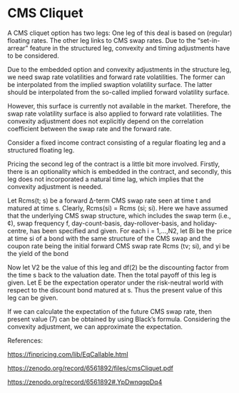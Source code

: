 # CMS Cliquet

A CMS cliquet option has two legs: One leg of this deal is based on (regular) floating rates. The other leg links to CMS swap rates. Due to the “set-in-arrear” feature in the structured leg, convexity and timing adjustments have to be considered. 

Due to the embedded option and convexity adjustments in the structure leg, we need swap rate volatilities and forward rate volatilities. The former can be interpolated from the implied swaption volatility surface. The latter should be interpolated from the so-called implied forward volatility surface. 

However, this surface is currently not available in the market. Therefore, the swap rate volatility surface is also applied to forward rate volatilities.  The convexity adjustment does not explicitly depend on the correlation coefficient between the swap rate and the forward rate. 

Consider a fixed income contract consisting of a regular floating leg and a structured floating leg. 

Pricing the second leg of the contract is a little bit more involved. Firstly, there is an optionality which is embedded in the contract, and secondly, this leg does not incorporated a natural time lag, which implies that the convexity adjustment is needed.

Let Rcms(t; s) be a forward Δ-term CMS swap rate seen at time t and matured at time s. Clearly, Rcms(si) = Rcms (si; si). Here we have assumed that the underlying CMS swap structure, which includes the swap term (i.e., ¢), swap frequency f, day-count-basis, day-rollover-basis, and holiday-centre, has been specified and given. For each i = 1,…,N2, let Bi be the price at time si of a bond with the same structure of the CMS swap and the coupon rate being the initial forward CMS swap rate Rcms (tv; si), and yi be the yield of the bond

Now let V2 be the value of this leg and df(2) be the discounting factor from the time s back to the valuation date. Then the total payoff of this leg is given. Let E be the expectation operator under the risk-neutral world with respect to the discount bond matured at s. Thus the present value of this leg can be given.

If we can calculate the expectation of the future CMS swap rate, then present value (7) can be obtained by using Black’s formula. Considering the convexity adjustment, we can approximate the expectation.

References:

https://finpricing.com/lib/EqCallable.html

https://zenodo.org/record/6561892/files/cmsCliquet.pdf

https://zenodo.org/record/6561892#.YpDwnqgpDq4
